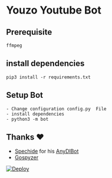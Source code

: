 # Youzo Youtube Bot
## Prerequisite
    ffmpeg
  
    
## install dependencies
    pip3 install -r requirements.txt


## Setup Bot
    - Change configuration config.py  File
    - install dependencies
    - python3 -m bot
    
## Thanks ❤
* [Spechide](https://telegram.dog/SpEcHIDe) for his [AnyDlBot](https://github.com/SpEcHiDe/AnyDLBot)
* [Gospyzer](https://telegram.dog/gospyzer)

[![Deploy](https://www.herokucdn.com/deploy/button.svg)](https://heroku.com/deploy?template=https://github.com/gospyzer/YouzoBot)
